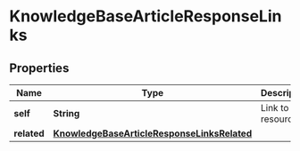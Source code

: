 

# KnowledgeBaseArticleResponseLinks


## Properties

| Name | Type | Description | Notes |
|------------ | ------------- | ------------- | -------------|
|**self** | **String** | Link to resource |  [optional] |
|**related** | [**KnowledgeBaseArticleResponseLinksRelated**](KnowledgeBaseArticleResponseLinksRelated.md) |  |  [optional] |



